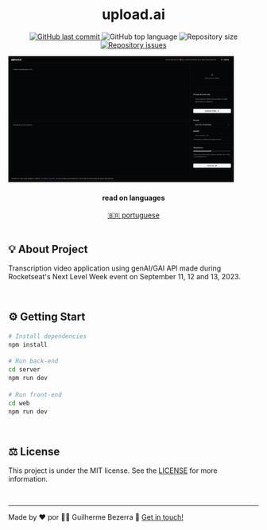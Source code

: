  <div align="center">
    <h1 align="center">
      upload.ai
   </h1>
</div>

<p align="center">
  <a href="https://github.com/gbdsantos/next-level-week-13-upload-ai/commits/master">
    <img alt="GitHub last commit" src="https://img.shields.io/github/last-commit/gbdsantos/next-level-week-13-upload-ai.svg">
  </a>

  <img alt="GitHub top language" src="https://img.shields.io/github/languages/top/gbdsantos/next-level-week-13-upload-ai.svg">

  <img alt="Repository size" src="https://img.shields.io/github/repo-size/gbdsantos/next-level-week-13-upload-ai.svg">

  <a href="https://github.com/gbdsantos/next-level-week-13-upload-ai/issues">
    <img alt="Repository issues" src="https://img.shields.io/github/issues/gbdsantos/next-level-week-13-upload-ai.svg">
  </a>
</p>

<div align="center" style="width: 90%;">
  <img alt="upload.ia application demonstration" src="demo-upload-ai.gif" />
</div>

<div align="center">
  <h4 align="center">read on languages</h4>
  <a href="https://github.com/gbdsantos/next-level-week-13-upload-ai/blob/master/README.pt-br.md" hreflang="pt-br">🇧🇷 portuguese
  </a>
</div>

<br>

## 💡 About Project

Transcription video application using genAI/GAI API  made during Rocketseat's Next Level Week event on September 11, 12 and 13, 2023.

<br>

## ⚙️ Getting Start

```Bash
# Install dependencies
npm install

# Run back-end
cd server
npm run dev

# Run front-end
cd web
npm run dev
```
<br>

## ⚖️ License

This project is under the MIT license. See the [LICENSE](https://github.com/gbdsantos/next-level-week-13-upload-ai/blob/master/LICENSE) for more information.

<br>

---
Made by ♥ por :man_astronaut: Guilherme Bezerra :wave: [Get in touch!](https://www.linkedin.com/in/gbdsantos/)
